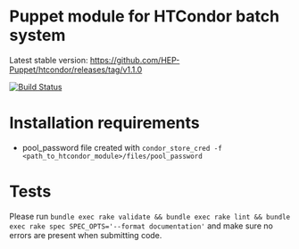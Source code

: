 Puppet module for HTCondor batch system
=========================================
Latest stable version: https://github.com/HEP-Puppet/htcondor/releases/tag/v1.1.0

[![Build Status](https://travis-ci.org/HEP-Puppet/htcondor.svg?branch=master)](https://travis-ci.org/HEP-Puppet/htcondor)

Installation requirements
=========================================
- pool_password file created with ```condor_store_cred -f <path_to_htcondor_module>/files/pool_password```

Tests
=========================================
Please run
```bundle exec rake validate && bundle exec rake lint && bundle exec rake spec SPEC_OPTS='--format documentation'```
and make sure no errors are present when submitting code.


